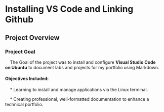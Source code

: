 # Installing VS Code and Linking Github

## Project Overview

### Project Goal

&nbsp;&nbsp;&nbsp;&nbsp;The Goal of the project was to install and configure **Visual Studio Code on Ubuntu** to document labs and projects for my portfolio using Markdown.

#### Objectives Included:

&nbsp;&nbsp;&nbsp;&nbsp;* Learning to install and manage applications via the Linux terminal.

&nbsp;&nbsp;&nbsp;&nbsp;* Creating professional, well-formatted documentation to enhance a technical portfolio.

&nbsp;&nbsp;&nbsp;&nbsp;